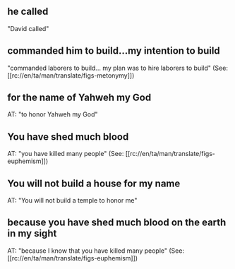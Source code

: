 ## he called ##

"David called"

## commanded him to build...my intention to build ##

"commanded laborers to build... my plan was to hire laborers to build" (See: [[rc://en/ta/man/translate/figs-metonymy]])

## for the name of Yahweh my God ##

AT: "to honor Yahweh my God"

## You have shed much blood ##

AT: "you have killed many people" (See: [[rc://en/ta/man/translate/figs-euphemism]])

## You will not build a house for my name ##

AT: "You will not build a temple to honor me"

## because you have shed much blood on the earth in my sight ##

AT: "because I know that you have killed many people" (See: [[rc://en/ta/man/translate/figs-euphemism]])